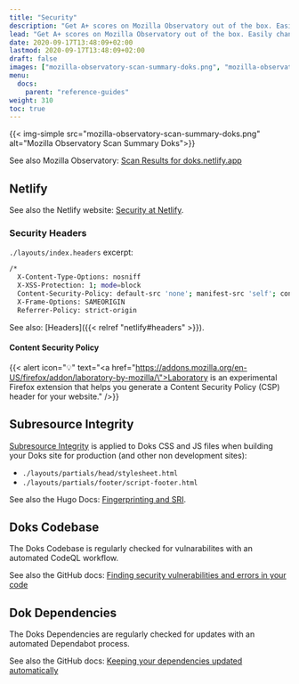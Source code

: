 ```yaml
---
title: "Security"
description: "Get A+ scores on Mozilla Observatory out of the box. Easily change the default Security Headers to suit your needs."
lead: "Get A+ scores on Mozilla Observatory out of the box. Easily change the default Security Headers to suit your needs."
date: 2020-09-17T13:48:09+02:00
lastmod: 2020-09-17T13:48:09+02:00
draft: false
images: ["mozilla-observatory-scan-summary-doks.png", "mozilla-observatory-scan-recommendations-doks.png"]
menu:
  docs:
    parent: "reference-guides"
weight: 310
toc: true
---
```


{{< img-simple src="mozilla-observatory-scan-summary-doks.png" alt="Mozilla Observatory Scan Summary Doks">}}

See also Mozilla Observatory: [Scan Results for doks.netlify.app](https://observatory.mozilla.org/analyze/doks.netlify.app)

## Netlify

See also the Netlify website: [Security at Netlify](https://www.netlify.com/security/).

### Security Headers

`./layouts/index.headers` excerpt:

```bash
/*
  X-Content-Type-Options: nosniff
  X-XSS-Protection: 1; mode=block
  Content-Security-Policy: default-src 'none'; manifest-src 'self'; connect-src 'self'; font-src 'self'; img-src 'self'; script-src 'self'; style-src 'self'
  X-Frame-Options: SAMEORIGIN
  Referrer-Policy: strict-origin
```

See also: [Headers]({{< relref "netlify#headers" >}}).

#### Content Security Policy

{{< alert icon="💡" text="<a href=\"https://addons.mozilla.org/en-US/firefox/addon/laboratory-by-mozilla/\">Laboratory</a> is an experimental Firefox extension that helps you generate a Content Security Policy (CSP) header for your website." />}}

## Subresource Integrity

[Subresource Integrity](https://developer.mozilla.org/en-US/docs/Web/Security/Subresource_Integrity) is applied to Doks CSS and JS files when building your Doks site for production (and other non development sites):

- `./layouts/partials/head/stylesheet.html`
- `./layouts/partials/footer/script-footer.html`

See also the Hugo Docs: [Fingerprinting and SRI](https://gohugo.io/hugo-pipes/fingerprint/).

## Doks Codebase

The Doks Codebase is regularly checked for vulnarabilites with an automated CodeQL workflow.

See also the GitHub docs: [Finding security vulnerabilities and errors in your code](https://docs.github.com/en/free-pro-team@latest/github/finding-security-vulnerabilities-and-errors-in-your-code)

## Dok Dependencies

The Doks Dependencies are regularly checked for updates with an automated Dependabot process.

See also the GitHub docs: [Keeping your dependencies updated automatically](https://docs.github.com/en/free-pro-team@latest/github/administering-a-repository/keeping-your-dependencies-updated-automatically)
